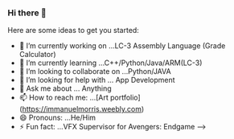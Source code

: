 ### Hi there 👋



Here are some ideas to get you started:

- 🔭 I’m currently working on ...LC-3 Assembly Language (Grade Calculator)
- 🌱 I’m currently learning ...C++/Python/Java/ARM(LC-3)
- 👯 I’m looking to collaborate on ...Python/JAVA
- 🤔 I’m looking for help with ... App Development
- 💬 Ask me about ... Anything
- 📫 How to reach me: ...[Art portfolio] (https://immanuelmorris.weebly.com)
- 😄 Pronouns: ...He/Him
- ⚡ Fun fact: ...VFX Supervisor for Avengers: Endgame
-->

